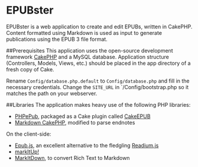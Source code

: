 EPUBster
========

EPUBster is a web application to create and edit EPUBs, written in CakePHP. Content formatted  using Markdown is used as input to generate publications using the EPUB 3 file format.

##Prerequisites
This application uses the open-source development framework [CakePHP](http://cakephp.org) and a MySQL database. Application structure (Controllers, Models, Views, etc.) should be placed in the app directory of a fresh copy of Cake.

Rename `Config/database.php.default` to `Config/database.php` and fill in the necessary credentials. Change the `SITE_URL` in `/Config/bootstrap.php so it matches the path on your webserver.

##Libraries
The application makes heavy use of the following PHP libraries:

- [PHPePub](https://github.com/Grandt/PHPePub), packaged as a Cake plugin called [CakeEPUB](https://github.com/DigitalPublishingToolkit/epubster/tree/master/Plugin/CakeEPUB)
- [Markdown CakePHP](https://github.com/maurymmarques/markdown-cakephp), modified to parse endnotes

On the client-side:

- [Epub.js](https://github.com/futurepress/epub.js), an excellent alternative to the fledgling [Readium.js](http://readium.org/projects/readiumjs)
- [markItUp!](http://markitup.jaysalvat.com/)
- [MarkItDown](https://github.com/bambax/markitdown.medusis.com), to convert Rich Text to Markdown